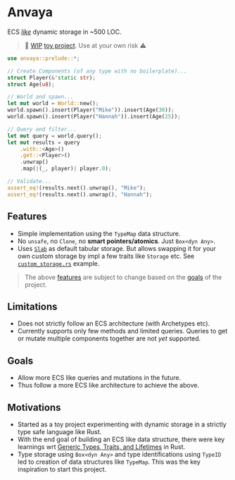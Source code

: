 # Anvaya

ECS [_like_](#limitations) dynamic storage in ~500 LOC.

> 🚧 [WIP](#goals) [toy project](#motivations). Use at your own risk ⚠️

```rust
use anvaya::prelude::*;

// Create Components (of any type with no boilerplate)...
struct Player(&'static str);
struct Age(u8);

// World and spawn...
let mut world = World::new();
world.spawn().insert(Player("Mike")).insert(Age(30));
world.spawn().insert(Player("Hannah")).insert(Age(25));

// Query and filter...
let mut query = world.query();
let mut results = query
    .with::<Age>()
    .get::<Player>()
    .unwrap()
    .map(|(_, player)| player.0);

// Validate...
assert_eq!(results.next().unwrap(), "Mike");
assert_eq!(results.next().unwrap(), "Hannah");
```

## Features

- Simple implementation using the `TypeMap` data structure.
- No `unsafe`, no `Clone`, no **smart pointers/atomics**. Just `Box<dyn Any>`.
- Uses [`Slab`](https://crates.io/crates/slab) as default tabular storage. But allows swapping it for your own custom storage by impl a few traits like `Storage` etc. See [`custom_storage.rs`](./examples/custom_storage.rs) example.

> The above [features](#features) are subject to change based on the [goals](#goals) of the project.

## Limitations

- Does not strictly follow an ECS architecture (with Archetypes etc).
- Currently supports only few methods and limited queries. Queries to get or mutate multiple components together are not _yet_ supported.

## Goals

- Allow more ECS like queries and mutations in the future.
- Thus follow a more ECS like architecture to achieve the above.

## Motivations

- Started as a toy project experimenting with dynamic storage in a strictly type safe language like Rust.
- With the end goal of building an ECS like data structure, there were key learnings wrt [Generic Types, Traits, and Lifetimes](https://doc.rust-lang.org/book/ch10-00-generics.html) in Rust.
- Type storage using `Box<dyn Any>` and type identifications using `TypeID` led to creation of data structures like `TypeMap`. This was the key inspiration to start this project.
